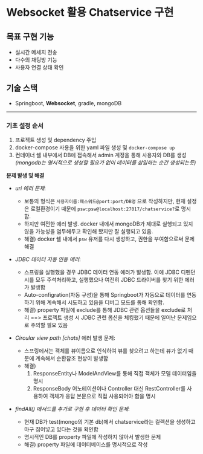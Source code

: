 # Websocket 활용 Chatservice 구현

## 목표 구현 기능

- 실시간 메세지 전송
- 다수의 채팅방 기능
- 사용자 연결 상태 확인

## 기술 스택

- Springboot, **Websocket**, gradle, mongoDB

---

### 기초 설정 순서

1. 프로젝트 생성 및 dependency 주입
2. docker-compose 사용을 위한 yaml 파일 생성 및 `docker-compose up`
3. 컨테이너 쉘 내부에서 DB에 접속해서 admin 계정을 통해 사용자와 DB를 생성
   *(mongodb는 명시적으로 생성할 필요가 없이 데이터를 삽입하는 순간 생성되는듯)*

**문제 발생 및 해결**

- *uri 에러 문제*:
    - 보통의 형식은 `사용자이름:패스워드@port:port/DB명` 으로 작성하지만, 현재 설정은 로컬환경이기 때문에 `psw:psw@localhost:27017/chatservice?`로 명시함.
    - 하지만 여전한 에러 발생. docker 내에서 mongoDB가 제대로 실행되고 있지 않을 가능성을 염두해두고 확인해 봤지만 잘 실행되고 있음.
    - 해결) docker 쉘 내에서 `psw` 유저를 다시 생성하고, 권한을 부여함으로써 문제 해결


- *JDBC 데이터 자동 연동 에러*:
    - 스프링을 실행했을 경우 JDBC 데이터 연동 에러가 발생함.
      이에 JDBC 디펜던시를 모두 주석처리하고, 실행했으나 여전히 JDBC 드라이버를 찾기 위한 에러가 발생함
    - Auto-configration(자동 구성)을 통해 Springboot가 자동으로 데이터를 연동하기 위해 계속해서 시도하고 있음을
      디버그 모드를 통해 확인함.
    - 해결) property 파일에 exclude를 통해 JDBC 관련 옵션들을 exclude로 처리
      ==> 프로젝트 생성 시 JDBC 관련 옵션을 체킹했기 때문에 일어난 문제임으로 주의할 필요 있음


- *Circular view path [chats]* 에러 발생 문제:
    - 스프링에서는 객체를 뷰이름으로 인식하여 뷰를 찾으려고 하는데 뷰가 없기 때문에 계속해서 순환참조 현상이 발생함
    - 해결)
        1. ResponseEntity나 ModelAndView를 통해 직접 객체가 모델 데이터임을 명시
        2. ResponseBody 어노테이션이나 Controller 대신 RestController를 사용하여 객체가 응답 본문으로 직접 사용되어야 함을 명시


- *findAll() 메서드를 추가로 구현 후 데이터 확인 문제*:
    - 현재 DB가 test(mongo의 기본 db)에서 chatservice라는 컬렉션을 생성하고 마구 집어넣고 있다는 것을 확인함
    - 명시적인 DB를 property 파일에 작성하지 않아서 발생한 문제
    - 해결) property 파일에 데이터베이스를 명시적으로 작성


